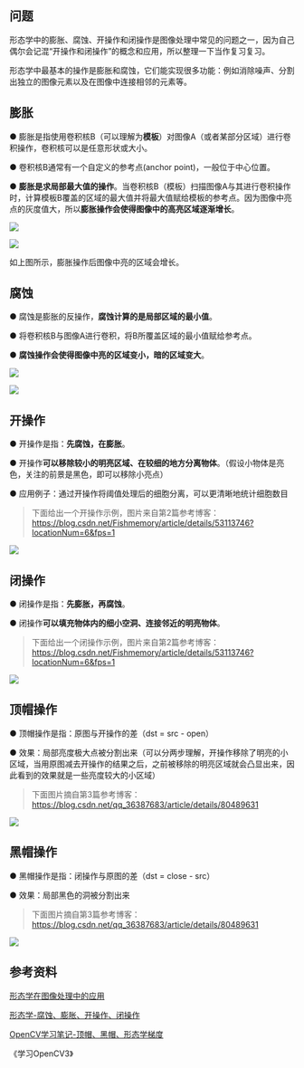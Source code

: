 ## 问题

形态学中的膨胀、腐蚀、开操作和闭操作是图像处理中常见的问题之一，因为自己偶尔会记混“开操作和闭操作”的概念和应用，所以整理一下当作复习复习。

形态学中最基本的操作是膨胀和腐蚀，它们能实现很多功能：例如消除噪声、分割出独立的图像元素以及在图像中连接相邻的元素等。

## 膨胀

● 膨胀是指使用卷积核B（可以理解为**模板**）对图像A（或者某部分区域）进行卷积操作，卷积核可以是任意形状或大小。

● 卷积核B通常有一个自定义的参考点(anchor point)，一般位于中心位置。

● **膨胀是求局部最大值的操作**。当卷积核B（模板）扫描图像A与其进行卷积操作时，计算模板B覆盖的区域的最大值并将最大值赋给模板的参考点。因为图像中亮点的灰度值大，所以**膨胀操作会使得图像中的高亮区域逐渐增长**。

![](https://i.loli.net/2020/06/03/owLYI9iyFGJphdR.png)

![](https://i.loli.net/2020/06/03/DC1tb489cp7WPEf.png)

如上图所示，膨胀操作后图像中亮的区域会增长。

## 腐蚀

● 腐蚀是膨胀的反操作，**腐蚀计算的是局部区域的最小值**。

● 将卷积核B与图像A进行卷积，将B所覆盖区域的最小值赋给参考点。

● **腐蚀操作会使得图像中亮的区域变小，暗的区域变大**。

![](https://i.loli.net/2020/06/03/HSVMjEtmPY4fLhy.png)

![](https://i.loli.net/2020/06/03/gPhQo5rITuZ37bc.png)

## 开操作

● 开操作是指：**先腐蚀，在膨胀**。

● 开操作**可以移除较小的明亮区域、在较细的地方分离物体**。（假设小物体是亮色，关注的前景是黑色，即可以移除小亮点）

● 应用例子：通过开操作将阈值处理后的细胞分离，可以更清晰地统计细胞数目

> 下面给出一个开操作示例，图片来自第2篇参考博客：https://blog.csdn.net/Fishmemory/article/details/53113746?locationNum=6&fps=1

![](https://i.loli.net/2020/06/03/E3ICvQBYpzgqAdr.png)



## 闭操作

● 闭操作是指：**先膨胀，再腐蚀**。

● 闭操作**可以填充物体内的细小空洞、连接邻近的明亮物体**。

> 下面给出一个闭操作示例，图片来自第2篇参考博客：https://blog.csdn.net/Fishmemory/article/details/53113746?locationNum=6&fps=1

![](https://i.loli.net/2020/06/03/8ijnCJsogkpA19N.png)



## 顶帽操作

● 顶帽操作是指：原图与开操作的差（dst = src - open）

● 效果：局部亮度极大点被分割出来（可以分两步理解，开操作移除了明亮的小区域，当用原图减去开操作的结果之后，之前被移除的明亮区域就会凸显出来，因此看到的效果就是一些亮度较大的小区域）

> 下面图片摘自第3篇参考博客：https://blog.csdn.net/qq_36387683/article/details/80489631

![](https://i.loli.net/2020/06/03/Um5KxXgGqscl24d.png)



## 黑帽操作

● 黑帽操作是指：闭操作与原图的差（dst = close - src）

● 效果：局部黑色的洞被分割出来

> 下面图片摘自第3篇参考博客：https://blog.csdn.net/qq_36387683/article/details/80489631

![](https://i.loli.net/2020/06/03/lFKEfk5crqG1wiu.png)



## 参考资料

[形态学在图像处理中的应用](https://blog.csdn.net/sn_gis/article/details/57414029#%E8%85%90%E8%9A%80%E5%92%8C%E8%86%A8%E8%83%80)

[形态学-腐蚀、膨胀、开操作、闭操作](https://blog.csdn.net/Fishmemory/article/details/53113746?locationNum=6&fps=1)

[OpenCV学习笔记-顶帽、黑帽、形态学梯度](https://blog.csdn.net/qq_36387683/article/details/80489631)

《学习OpenCV3》